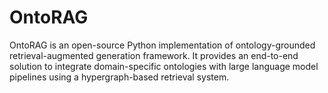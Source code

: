 # OntoRAG
OntoRAG is an open-source Python implementation of ontology-grounded retrieval-augmented generation framework. It provides an end-to-end solution to integrate domain-specific ontologies with large language model pipelines using a hypergraph-based retrieval system.
